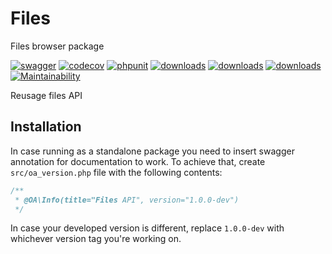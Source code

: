 # Files 

Files browser package


[![swagger](https://img.shields.io/badge/documentation-swagger-green)](https://escolalms.github.io/Files/)
[![codecov](https://codecov.io/gh/EscolaLMS/Files/branch/main/graph/badge.svg?token=NRAN4R8AGZ)](https://codecov.io/gh/EscolaLMS/Files)
[![phpunit](https://github.com/EscolaLMS/Files/actions/workflows/test.yml/badge.svg)](https://github.com/EscolaLMS/Files/actions/workflows/test.yml)
[![downloads](https://img.shields.io/packagist/dt/escolalms/files)](https://packagist.org/packages/escolalms/files)
[![downloads](https://img.shields.io/packagist/v/escolalms/files)](https://packagist.org/packages/escolalms/files)
[![downloads](https://img.shields.io/packagist/l/escolalms/files)](https://packagist.org/packages/escolalms/files)
[![Maintainability](https://api.codeclimate.com/v1/badges/99e3f317974d77113a6a/maintainability)](https://codeclimate.com/github/EscolaLMS/Files/maintainability)

Reusage files API 

## Installation
In case running as a standalone package you need to insert swagger annotation for documentation to work.
To achieve that, create `src/oa_version.php` file with the following contents:
```php
/**
 * @OA\Info(title="Files API", version="1.0.0-dev")
 */
 ```
In case your developed version is different, replace `1.0.0-dev` with whichever version tag you're working on.
